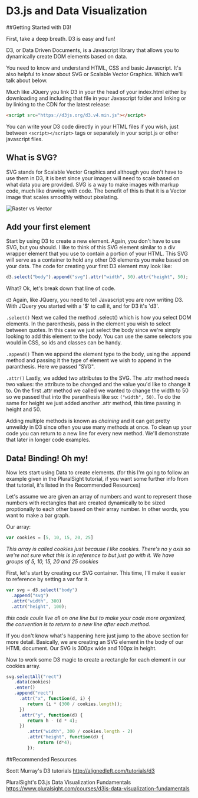 
# D3.js and Data Visualization

##Getting Started with D3!

First, take a deep breath. D3 is easy and fun!

D3, or Data Driven Documents, is a Javascript library that allows you to dynamically create DOM elements based on data. 

You need to know and understand HTML, CSS and basic Javascript. It's also helpful to know about SVG or Scalable Vector Graphics. Which we'll talk about below.

Much like JQuery you link D3 in your the head of your index.html either by downloading and including that file in your Javascript folder and linking or by linking to the CDN for the latest release:

```html
<script src="https://d3js.org/d3.v4.min.js"></script>
```

You can write your D3 code directly in your HTML files if you wish, just between ```<script></script>```
tags or separately in your script.js or other javascript files.  

## What is SVG?

SVG stands for Scalable Vector Graphics and although you don't have to use them in D3, it is best since your images will need to scale based on what data you are provided. SVG is a way to make images with markup code, much like drawing with code. The benefit of this is that it is a Vector image that scales smoothly without pixelating.

![Raster vs Vector](https://static1.squarespace.com/static/568f0d90841abaff89049937/t/57264b05e321405ebae4e60f/1462127435744/Raster+vs.+Vector+File+Example)

## Add your first element

Start by using D3 to create a new element. Again, you don't have to use SVG, but you should. I like to think of this SVG element similar to a div wrapper element that you use to contain a portion of your HTML. This SVG will serve as a container to hold any other D3 elements you make based on your data. The code for creating your first D3 element may look like:

```javascript
d3.select("body").append("svg").attr("width", 50).attr("height", 50);
```
What? Ok, let's break down that line of code. 

```d3``` Again, like JQuery, you need to tell Javascript you are now writing D3. With JQuery you started with a '$' to call it, and for D3 it's 'd3'.

```.select()``` Next we called the method .select() which is how you select DOM elements. In the parenthesis, pass in the element you wish to select between quotes. In this case we just select the body since we're simply looking to add this element to the body. You can use the same selectors you would in CSS, so ids and classes can be handy.

```.append()``` Then we append the element type to the body, using the .append method and passing it the type of element we wish to append in the paranthesis. Here we passed "SVG".

```.attr()``` Lastly, we added two attributes to the SVG. The .attr method needs two values: the attribute to be changed and the value you'd like to change it to. On the first .attr method we called we wanted to change the width to 50 so we passed that into the paranthesis like so: ```("width", 50)```. To do the same for height we just added another .attr method, this time passing in height and 50. 

Adding multiple methods is known as *chaining* and it can get pretty unweildy in D3 since often you use many methods at once. To clean up your code you can return to a new line for every new method. We'll demonstrate that later in longer code examples.  

## Data! Binding! Oh my!

Now lets start using Data to create elements. (for this I'm going to follow an example given in the PluralSight tutorial, if you want some further info from that tutorial, it's listed in the Recommended Resources)

Let's assume we are given an array of numbers and want to represent those numbers with rectangles that are created dynamically to be sized proptionally to each other based on their array number. In other words, you want to make a bar graph. 

Our array:
```javascript
var cookies = [5, 10, 15, 20, 25]
```
*This array is called cookies just because I like cookies. There's no y axis so we're not sure what this is in reference to but just go with it. We have groups of 5, 10, 15, 20 and 25 cookies*

First, let's start by creating our SVG container. This time, I'll make it easier to reference by setting a var for it. 

```javascript
var svg = d3.select("body")
  .append("svg")
  .attr("width", 300)
  .attr("height", 100);
```
*this code coule live all on one line but to make your code more organized, the convention is to return to a new line after each method.*

If you don't know what's happening here just jump to the above section for more detail. Basically, we are creating an SVG element in the body of our HTML document. Our SVG is 300px wide and 100px in height.

Now to work some D3 magic to create a rectangle for each element in our cookies array.

```javascript
svg.selectAll("rect")
   .data(cookies)
   .enter()
   .append("rect")
     .attr("x", function(d, i) {
        return (i * (300 / cookies.length));
     })
     .attr("y", function(d) {
        return h - (d * 4);
     })
        .attr("width", 300 / cookies.length - 2)
        .attr("height", function(d) {
            return (d*4);
        });
```





##Recommended Resources

Scott Murray's D3 tutorials
<http://alignedleft.com/tutorials/d3>

PluralSight's D3.js Data Visualization Fundamentals
<https://www.pluralsight.com/courses/d3js-data-visualization-fundamentals>

